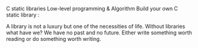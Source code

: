 C static libraries
Low-level programming & Algorithm Build your own C static library :

A library is not a luxury but one of the necessities of life.
Without libraries what have we? We have no past and no future.
Either write something worth reading or do something worth writing.
